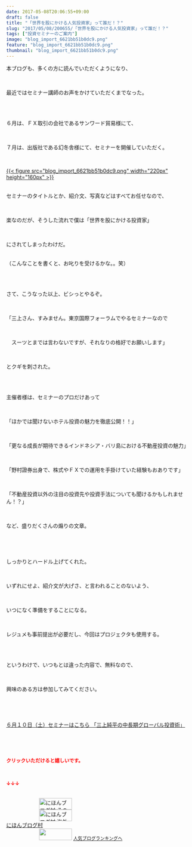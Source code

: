 ```yaml
---
date: 2017-05-08T20:06:55+09:00
draft: false
title: "「世界を股にかける人気投資家」って誰だ！？"
slug: "2017/05/08/200655/「世界を股にかける人気投資家」って誰だ！？"
tags: ["投資セミナーのご案内"]
image: "blog_import_6621bb51b0dc9.png"
feature: "blog_import_6621bb51b0dc9.png"
thumbnail: "blog_import_6621bb51b0dc9.png"
---
```

<p>本ブログも、多くの方に読んでいただくようになり、</p><p> </p><p>最近ではセミナー講師のお声をかけていただくまでなった。</p><p> </p><p><br/>６月は、ＦＸ取引の会社であるサンワード貿易様にて、</p><p> </p><p>７月は、出版社である幻冬舎様にて、セミナーを開催していただく。</p><p> </p><p><a href="blog_import_6621bb51b0dc9.png">{{< figure src="blog_import_6621bb51b0dc9.png" width="220px" height="160px" >}}</a></p><p><br/>セミナーのタイトルとか、紹介文、写真などはすべてお任せなので、</p><p> </p><p>楽なのだが、そうした流れで僕は「世界を股にかける投資家」</p><p> </p><p>にされてしまったわけだ。</p><p><br/>（こんなことを書くと、お叱りを受けるかな。。笑）</p><p> </p><p><br/>さて、こうなった以上、ビシっとやるぞ。</p><p> </p><p>「三上さん、すみません。東京国際フォーラムでやるセミナーなので</p><p> </p><p>　スーツとまでは言わないですが、それなりの格好でお願いします」</p><p> </p><p>とクギを刺された。</p><p> </p><p><br/>主催者様は、セミナーのプロだけあって</p><p> </p><p>「ほかでは聞けないホテル投資の魅力を徹底公開！！」</p><p> </p><p>「更なる成長が期待できるインドネシア・バリ島における不動産投資の魅力」</p><p> </p><p>「野村證券出身で、株式やＦＸでの運用を手掛けていた経験もおありです」</p><p> </p><p>「不動産投資以外の注目の投資先や投資手法についても聞けるかもしれません！？」</p><p> </p><p>など、盛りだくさんの煽りの文章。</p><p> </p><p> </p><p>しっかりとハードル上げてくれた。</p><p> </p><p>いずれにせよ、紹介文が大げさ、と言われることのないよう、</p><p> </p><p>いつになく準備をすることになる。</p><p> </p><p>レジュメも事前提出が必要だし、今回はプロジェクタも使用する。</p><p> </p><p><br/>というわけで、いつもとは違った内容で、無料なので、</p><p> </p><p>興味のある方は参加してみてください。</p><p> </p><p> </p><p><a href="10_ek" target="_blank">６月１０日（土）セミナーはこちら 「三上純平の中長期グローバル投資術」</a></p><p> </p><p> </p><p><font color="#ff0000" size="2"><strong>クリックいただけると嬉しいです。</strong></font></p><p> </p><p><font color="#ff0000" size="2"><strong>↓↓↓</strong></font></p><p><br/><a href="ranking.html?p_cid=01260127" id="&amp;blogmura_banner" target="_blank"><img alt="にほんブログ村 その他生活ブログ 不動産投資へ" border="0" height="31" src="data:image/svg+xml;charset=utf-8,%3Csvg%20xmlns%3D%22http%3A%2F%2Fwww.w3.org%2F2000%2Fsvg%22%20title%3D%22Placeholder%20for%20Images%22%20role%3D%22presentation%22%20viewBox%3D%220%200%2088%2031%22%20%2F%3E" width="88" data-src="//life.blogmura.com/hudousantoushi/img/hudousantoushi88_31.gif" style="aspect-ratio: auto 88 / 31;"/><noscript><img alt="にほんブログ村 その他生活ブログ 不動産投資へ" border="0" height="31" src="//life.blogmura.com/hudousantoushi/img/hudousantoushi88_31.gif" width="88"></noscript></a><br/><a href="ranking.html?p_cid=01260127" target="_blank"><img alt="にほんブログ村 海外生活ブログ バリ島情報へ" border="0" height="31" src="data:image/svg+xml;charset=utf-8,%3Csvg%20xmlns%3D%22http%3A%2F%2Fwww.w3.org%2F2000%2Fsvg%22%20title%3D%22Placeholder%20for%20Images%22%20role%3D%22presentation%22%20viewBox%3D%220%200%2088%2031%22%20%2F%3E" width="88" data-src="https://img-proxy.blog-video.jp/images?url=http%3A%2F%2Foverseas.blogmura.com%2Fbali%2Fimg%2Fbali88_31.gif" style="aspect-ratio: auto 88 / 31;"/><noscript><img alt="にほんブログ村 海外生活ブログ バリ島情報へ" border="0" height="31" src="https://img-proxy.blog-video.jp/images?url=http%3A%2F%2Foverseas.blogmura.com%2Fbali%2Fimg%2Fbali88_31.gif" width="88"></noscript></a><br/><a href="ranking.html?p_cid=01260127" target="_blank">にほんブログ村</a><br/><a href="link.php?1804582" title="人気ブログランキングへ"><img border="0" height="31" src="data:image/svg+xml;charset=utf-8,%3Csvg%20xmlns%3D%22http%3A%2F%2Fwww.w3.org%2F2000%2Fsvg%22%20title%3D%22Placeholder%20for%20Images%22%20role%3D%22presentation%22%20viewBox%3D%220%200%2088%2031%22%20%2F%3E" width="88" data-src="https://blog.with2.net/img/banner/banner_22.gif" style="aspect-ratio: auto 88 / 31;"/><noscript><img border="0" height="31" src="https://blog.with2.net/img/banner/banner_22.gif" width="88"></noscript></a> <a href="link.php?1804582" style="font-size: 12px;">人気ブログランキングへ</a></p>

